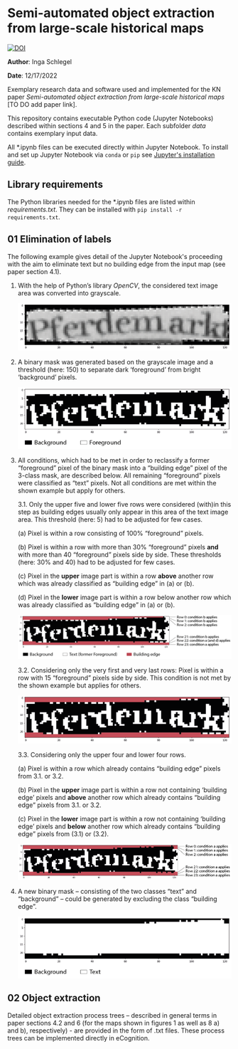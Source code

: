 #  Semi-automated object extraction from large-scale historical maps

[![DOI](https://zenodo.org/badge/DOI/10.5281/zenodo.6906425.svg)](https://doi.org/10.5281/zenodo.6906425)

**Author**: Inga Schlegel

**Date**: 12/17/2022

Exemplary research data and software used and implemented for the KN paper *Semi-automated object extraction from large-scale historical maps* [TO DO add paper link].

This repository contains executable Python code (Jupyter Notebooks) described within sections 4 and 5 in the paper. Each subfolder *data* contains exemplary input data.

All \*.ipynb files can be executed directly within Jupyter Notebook. To install and set up Jupyter Notebook via `conda` or `pip` see [Jupyter's installation guide](https://jupyter.org/install).


## Library requirements

The Python libraries needed for the \*.ipynb files are listed within *requirements.txt*. They can be installed with `pip install -r requirements.txt`.


## 01 Elimination of labels

The following example gives detail of the Jupyter Notebook's proceeding with the aim to eliminate text but no building edge from the input map (see paper section 4.1).

1. With the help of Python’s library *OpenCV*, the considered text image area was converted into grayscale.

    ![](https://github.com/IngaSchl/Object-Extraction/blob/main/figures/1.png)

2. A binary mask was generated based on the grayscale image and a threshold (here: 150) to separate dark ‘foreground’ from bright ‘background’ pixels.

    ![](https://github.com/IngaSchl/Object-Extraction/blob/main/figures/2.png)

3. All conditions, which had to be met in order to reclassify a former “foreground” pixel of the binary mask into a “building edge” pixel of the 3-class mask, are described below. All remaining “foreground” pixels were classified as “text” pixels. Not all conditions are met within the shown example but apply for others.

    3.1. Only the upper five and lower five rows were considered (with)in this step as building edges usually only appear in this area of the text image area. This threshold (here: 5) had to be adjusted for few cases.
  
    (a) Pixel is within a row consisting of 100% “foreground” pixels.
    
    (b) Pixel is within a row with more than 30% “foreground” pixels **and** with more than 40 “foreground” pixels side by side. These thresholds (here: 30% and 40) had to be adjusted for few cases.
    
    (c) Pixel in the **upper** image part is within a row **above** another row which was already classified as “building edge” in (a) or (b).
    
    (d) Pixel in the **lower** image part is within a row below another row which was already classified as “building edge” in (a) or (b).

    ![](https://github.com/IngaSchl/Object-Extraction/blob/main/figures/3-1.png)

    3.2. Considering only the very first and very last rows: Pixel is within a row with 15 “foreground” pixels side by side. This condition is not met by the shown example but applies for others.

    ![](https://github.com/IngaSchl/Object-Extraction/blob/main/figures/3-2.png)

    3.3. Considering only the upper four and lower four rows.
    
    (a) Pixel is within a row which already contains “building edge” pixels from 3.1. or 3.2.
    
    (b)	Pixel in the **upper** image part is within a row not containing ‘building edge’ pixels and **above** another row which already contains “building edge” pixels from 3.1. or 3.2.

    (c)	Pixel in the **lower** image part is within a row not containing ‘building edge’ pixels and **below** another row which already contains “building edge” pixels from (3.1) or (3.2).
    
    ![](https://github.com/IngaSchl/Object-Extraction/blob/main/figures/3-3.png)
    
4. A new binary mask – consisting of the two classes “text” and “background” – could be generated by excluding the class “building edge”.

    ![](https://github.com/IngaSchl/Object-Extraction/blob/main/figures/4.png)


## 02 Object extraction

Detailed object extraction process trees – described in general terms in paper sections 4.2 and 6 (for the maps shown in figures 1 as well as 8 a) and b), respectively) - are provided in the form of .txt files. These process trees can be implemented directly in eCognition.
